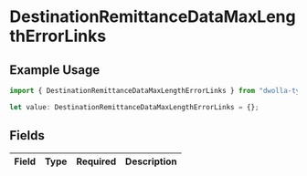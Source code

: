 # DestinationRemittanceDataMaxLengthErrorLinks

## Example Usage

```typescript
import { DestinationRemittanceDataMaxLengthErrorLinks } from "dwolla-typescript/models";

let value: DestinationRemittanceDataMaxLengthErrorLinks = {};
```

## Fields

| Field       | Type        | Required    | Description |
| ----------- | ----------- | ----------- | ----------- |